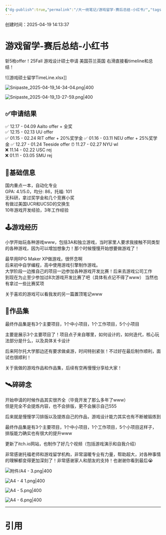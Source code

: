 ```yaml
---
{"dg-publish":true,"permalink":"/大一统笔记/游戏留学-赛后总结-小红书/","tags":["留学申请","爆炸","Offer"],"created":"2025-04-19T16:00:35.000+08:00"}
---
```


创建时间：2025-04-19 14:13:37

# 游戏留学-赛后总结-小红书

斩5枚offer！25Fall 游戏设计硕士申请 美国芬兰英国
右滑直接看timeline和总结！

![[游戏硕士留学TimeLine.xlsx]]


![Snipaste_2025-04-19_14-34-04.png|400](/img/user/%E9%99%84%E4%BB%B6/Snipaste_2025-04-19_14-34-04.png)


![Snipaste_2025-04-19_13-27-59.png|400](/img/user/%E9%99%84%E4%BB%B6/Snipaste_2025-04-19_13-27-59.png)

## ✅申请结果

✅ 12.17 - 04.09  Aalto offer + 全奖  
✅ 12.15 - 02.13  UU offer  
✅ 01.15 - 02.24  RIT offer + 20%奖学金 
✅ 01.16 - 03.11  NEU offer + 25%奖学金
✅ 12.27 - 01.24  Teeside offer 
⏰ 11.27 - 02.27  NYU wl  
❌ 11.14 - 02.22  USC rej  
❌ 01.11 - 03.05  SMU rej 

## 🍩基础信息

国内重点一本，自动化专业  
GPA: 4.1/5.0，均分: 86，托福: 101  
无科研，拿过奖学金和几个竞赛小奖  
有做过美国UCR和UCSD的交换生  
10年游戏开发经验，3年工作经验

## 🕹️游戏经历

小学开始玩各种游戏www，包括3A和独立游戏，当时家里人要求我接触不同类型的各种游戏，因为可以增加想象力！那个时候慢慢开始想要做游戏了！  
  
最早用RPG Maker XP做游戏，很怀念啊  
后来初中自学编程，高中使用游戏引擎制作游戏。  
大学阶段一边推自己的项目一边参加各种游戏开发比赛！后来去游戏公司工作  
到现在为止至少参加过8次游戏开发比赛了吧（具体有点记不得了www）
当然也有拿过一些比赛奖项

关于喜欢的游戏可以看我发的另一篇置顶笔记www

## 📌作品集

最终作品集是有3个主要项目，1个中小项目，1个工作项目，5个小项目

主要是展示3个主要项目了！项目点子来自哪里，如何设计的，如何迭代，核心玩法部分是什么，以及具体关卡设计

后来阿尔托大学那边还有要求做桌游，时间特别紧张！不过好在最后制作顺利，面试也很顺利！

关于我做的游戏作品和作品集，后续有空再慢慢分享给大家！

## 🛰️碎碎念

开始申请的时候作品其实很齐全（毕竟开发了那么多年了www）  
但是完全不会提炼内容，也不会排版，更不会展示自己555  
  
后来就是慢慢学习排版以及提炼自己的作品，游戏设计能力其实也有不断被锻炼到  
  
最终作品集是有3个主要项目，1个中小项目，1个工作项目，5个小项目这样子，排版能力确实也有很大的提升www  
  
更新了itch.io网站，也制作了好几个视频（包括游戏演示和自我介绍）  
  
非常感谢托福老师和游戏留学机构，非常温暖专业有力量，帮助超大，对各种事情的理解都变得更加深刻了！非常感谢家人和朋友的支持！也谢谢你看到最后😭


![附件/A4 - 3.png|400](/img/user/%E9%99%84%E4%BB%B6/A4%20-%203.png)

![A4 - 4 1.png|400](/img/user/%E9%99%84%E4%BB%B6/A4%20-%204%201.png)

![A4 - 5.png|400](/img/user/%E9%99%84%E4%BB%B6/A4%20-%205.png)

![A4 - 6.png|400](/img/user/%E9%99%84%E4%BB%B6/A4%20-%206.png)


---
# 引用